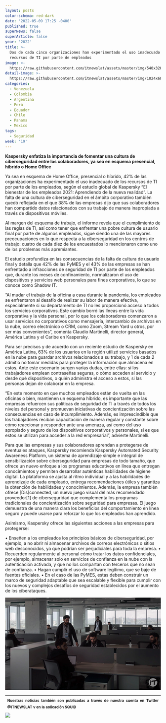 ```yaml
---
layout: posts
color-schema: red-dark
date: '2022-05-09 17:25 -0400'
published: true
superNews: false
superArticle: false
year: '2022'
title: >-
  Dos de cada cinco organizaciones han experimentado el uso inadecuado de los
  recursos de TI por parte de empleados
image: >-
  https://raw.githubusercontent.com/itnewslat/assets/master/img/540x320/Empleados-en-oficina-p.jpg
detail-image: >-
  https://raw.githubusercontent.com/itnewslat/assets/master/img/1024x680/Empleados-en-oficina-g.jpg
categories:
  - Venezuela
  - Colombia
  - Argentina
  - Perú
  - Ecuador
  - Chile
  - Panama
  - Mexico
tags:
  - Seguridad
week: '19'
---
```

**Kaspersky enfatiza la importancia de fomentar una cultura de ciberseguridad entre los colaboradores, ya sea en esquema presencial, híbrido o Home Office**
 
Ya sea en esquema de Home Office, presencial o híbrido, 42% de las organizaciones ha experimentado el uso inadecuado de los recursos de TI por parte de los empleados, según el estudio global de Kaspersky “El bienestar de los empleados 2021: Aprendiendo de la nueva realidad”. La falta de una cultura de ciberseguridad en el ámbito corporativo también quedó reflejada en el que 38% de las empresas dijo que sus colaboradores han compartido datos relacionados con su trabajo de manera inapropiada a través de dispositivos móviles.

Al margen del esquema de trabajo, el informe revela que el cumplimiento de las reglas de TI, así como tener que enfrentar una pobre cultura de usuario final por parte de algunos empleados, sigue siendo una de las mayores preocupaciones en lo que respecta a la ciberseguridad en los centros de trabajo: cuatro de cada diez de los encuestados lo mencionaron como uno de los problemas más apremiantes.

El estudio profundiza en las consecuencias de la falta de cultura de usuario final y detalla que 42% de las PyMES y el 43% de las empresas se han enfrentado a infracciones de seguridad de TI por parte de los empleados que, durante los meses de confinamiento, normalizaron el uso de dispositivos y servicios web personales para fines corporativos, lo que se conoce como Shadow IT. 

“Al mudar el trabajo de la oficina a casa durante la pandemia, los empleados se enfrentaron al desafío de realizar su labor de manera efectiva, especialmente si su departamento de TI no les proporcionó acceso a todos los servicios corporativos. Este cambio borró las líneas entre la vida corporativa y la vida personal, por lo que los colaboradores comenzaron a usar servicios no corporativos como mensajería, intercambio de archivos en la nube, correo electrónico o CRM, como Zoom, Stream Yard u otros, por ser más convenientes”, comenta Claudio Martinelli, director general, América Latina y el Caribe en Kaspersky. 

Para ser precisos y de acuerdo con un reciente estudio de Kaspersky en América Latina,  63% de los usuarios en la región utilizó servicios basados en la nube para guardar archivos relacionados a su trabajo, y 1 de cada 2 admitió no tomar medidas para proteger la información que almacena en estos. Ante este escenario surgen varias dudas, entre ellas: si los trabajadores emplean contraseñas seguras, o cómo acceden al servicio y desde qué dispositivos, o quién administra el acceso a estos, si las personas dejan de colaborar en la empresa.

“En este momento en que muchos empleados están de vuelta en las oficinas o bien, mantienen un esquema híbrido, es importante que las empresas refuercen sus políticas de seguridad de TI a través de todos los niveles del personal y promuevan iniciativas de concientización sobre las consecuencias en caso de incumplimiento. Además, es imprescindible que los trabajadores reciban capacitación de manera regular y constante sobre cómo reaccionar y responder ante una amenaza, así como del uso apropiado y seguro de los dispositivos corporativos y personales, si es que estos se utilizan para acceder a la red empresarial”, advierte Martinelli.

Para que las empresas y sus colaboradores aprendan a protegerse de eventuales ataques, Kaspersky recomienda Kaspersky Automated Security Awareness Platform, un sistema de aprendizaje simple e integral de sensibilización sobre ciberseguridad para empresas de todo tamaño, que ofrece un nuevo enfoque a los programas educativos en línea que entregan conocimientos y permiten desarrollar auténticas habilidades de higiene digital. La plataforma se ajusta al ritmo individual y a las habilidades de aprendizaje de cada empleado, entrega recomendaciones útiles y garantiza la obtención de habilidades y conocimientos. Además, la empresa también ofrece [Dis]connected, un nuevo juego visual del más recomendado proveedor[1] de ciberseguridad que complementa los programas tradicionales de concientización sobre seguridad para empresas. El juego demuestra de una manera clara los beneficios del comportamiento en línea seguro y puede usarse para reforzar lo que los empleados han aprendido.
 
Asimismo, Kaspersky ofrece las siguientes acciones a las empresas para protegerse:

•	Enseñen a los empleados los principios básicos de ciberseguridad, por ejemplo, a no abrir ni almacenar archivos de correos electrónicos o sitios web desconocidos, ya que podrían ser perjudiciales para toda la empresa.
•	Recuerden regularmente al personal cómo tratar los datos confidenciales, por ejemplo, almacenar solo en servicios de confianza en la nube con la autenticación activada, y que no los compartan con terceros que no sean de confianza.
•	Hagan cumplir el uso de software legítimo, que se baje de fuentes oficiales. 
•	En el caso de las PyMES, estas deben construir un marco de seguridad adaptable que sea escalable y flexible para cumplir con los nuevos y complejos desafíos de seguridad establecidos por el aumento de los ciberataques. 

![](https://raw.githubusercontent.com/itnewslat/assets/master/img/540x320/Empleados-en-oficina-p.jpg)
 
<table style="height: 42px;" width="569">
<tbody>
<tr>
<td style="text-align: justify;"><sub><strong>Nuestras noticias también son publicadas a través de nuestra cuenta en Twitter <a href="https://twitter.com/itnewslat?lang=es">@ITNEWSLAT</a> y en la aplicación <a href="https://squidapp.co/en/">SQUID</a></strong></sub></td>
</tr>
</tbody>
</table>

<img src="https://tracker.metricool.com/c3po.jpg?hash=56f88a41e39ab42c063cc51676587a04"/>